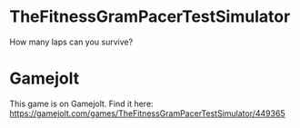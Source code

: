 # TheFitnessGramPacerTestSimulator
How many laps can you survive?
# Gamejolt
This game is on Gamejolt. Find it here: https://gamejolt.com/games/TheFitnessGramPacerTestSimulator/449365
